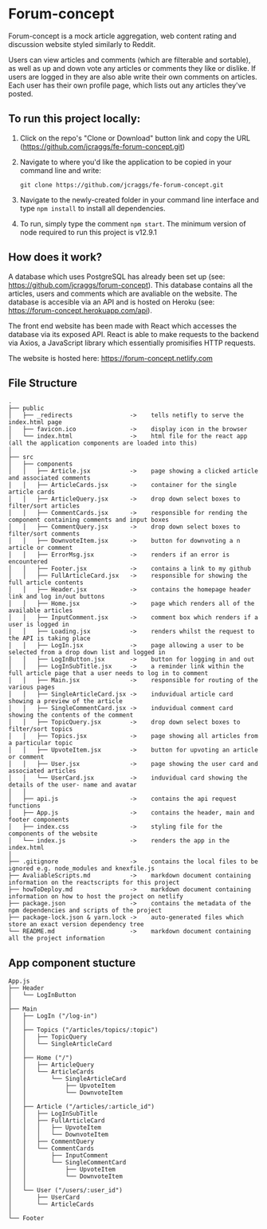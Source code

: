 # Forum-concept

Forum-concept is a mock article aggregation, web content rating and discussion website styled similarly to Reddit.

Users can view articles and comments (which are filterable and sortable), as well as up and down vote any articles or comments they like or dislike.
If users are logged in they are also able write their own comments on articles. Each user has their own profile page, which lists out any articles they've posted.

## To run this project locally:

1. Click on the repo's "Clone or Download" button link and copy the URL (https://github.com/jcraggs/fe-forum-concept.git)
2. Navigate to where you'd like the application to be copied in your command line and write:

   ```
   git clone https://github.com/jcraggs/fe-forum-concept.git
   ```

3. Navigate to the newly-created folder in your command line interface and type `npm install` to install all dependencies.

4. To run, simply type the comment `npm start`. The minimum version of node required to run this project is v12.9.1

## How does it work?

A database which uses PostgreSQL has already been set up (see: https://github.com/jcraggs/forum-concept). This database contains all the articles, users and comments which are avaliable on the website. The database is accesible via an API and is hosted on Heroku (see: https://forum-concept.herokuapp.com/api).

The front end website has been made with React which accesses the database via its exposed API. React is able to make requests to the backend via Axios, a JavaScript library which essentially promisifies HTTP requests.

The website is hosted here: https://forum-concept.netlify.com

## File Structure

```raw
.
├── public
│   ├── _redirects                ->    tells netifly to serve the index.html page
│   ├── favicon.ico               ->    display icon in the browser
│   └── index.html                ->    html file for the react app (all the application components are loaded into this)
│
├── src
│   ├── components
│   │   ├── Article.jsx           ->    page showing a clicked article and associated comments
│   │   ├── ArticleCards.jsx      ->    container for the single article cards
│   │   ├── ArticleQuery.jsx      ->    drop down select boxes to filter/sort articles
│   │   ├── CommentCards.jsx      ->    responsible for rending the component containing comments and input boxes
│   │   ├── CommentQuery.jsx      ->    drop down select boxes to filter/sort comments
│   │   ├── DownvoteItem.jsx      ->    button for downvoting a n article or comment
│   │   ├── ErrorMsg.jsx          ->    renders if an error is encountered
│   │   ├── Footer.jsx            ->    contains a link to my github
│   │   ├── FullArticleCard.jsx   ->    responsible for showing the full article contents
│   │   ├── Header.jsx            ->    contains the homepage header link and log in/out buttons
│   │   ├── Home.jsx              ->    page which renders all of the available articles
│   │   ├── InputComment.jsx      ->    comment box which renders if a user is logged in
│   │   ├── Loading.jsx           ->    renders whilst the request to the API is taking place
│   │   ├── LogIn.jsx             ->    page allowing a user to be selected from a drop down list and logged in
│   │   ├── LogInButton.jsx       ->    button for logging in and out
│   │   ├── LogInSubTitle.jsx     ->    a reminder link within the full article page that a user needs to log in to comment
│   │   ├── Main.jsx              ->    responsible for routing of the various pages
│   │   ├── SingleArticleCard.jsx ->    induvidual article card showing a preview of the article
│   │   ├── SingleCommentCard.jsx ->    induvidual comment card showing the contents of the comment
│   │   ├── TopicQuery.jsx        ->    drop down select boxes to filter/sort topics
│   │   ├── Topics.jsx            ->    page showing all articles from a particular topic
│   │   ├── UpvoteItem.jsx        ->    button for upvoting an article or comment
│   │   ├── User.jsx              ->    page showing the user card and associated articles
│   │   └── UserCard.jsx          ->    induvidual card showing the details of the user- name and avatar
│   │
│   ├── api.js                    ->    contains the api request functions
│   ├── App.js                    ->    contains the header, main and footer components
│   ├── index.css                 ->    styling file for the components of the website
│   └── index.js                  ->    renders the app in the index.html
│
├── .gitignore                    ->    contains the local files to be ignored e.g. node_modules and knexfile.js
├── AvaliableScripts.md           ->    markdown document containing information on the reactscripts for this project
├── howToDeploy.md                ->    markdown document containing information on how to host the project on netlify
├── package.json                  ->    contains the metadata of the npm dependencies and scripts of the project
├── package-lock.json & yarn.lock ->    auto-generated files which store an exact version dependency tree
└── README.md                     ->    markdown document containing all the project information
```

## App component stucture

```raw
App.js
├── Header
│   └── LogInButton
│
├── Main
│   ├── LogIn ("/log-in")
│   │
│   ├── Topics ("/articles/topics/:topic")
│   │   ├── TopicQuery
│   │   └── SingleArticleCard
│   │
│   ├── Home ("/")
│   │   ├── ArticleQuery
│   │   └── ArticleCards
│   │       └── SingleArticleCard
│   │           ├── UpvoteItem
│   │           └── DownvoteItem
│   │
│   ├── Article ("/articles/:article_id")
│   │   ├── LogInSubTitle
│   │   ├── FullArticleCard
│   │   │   ├── UpvoteItem
│   │   │   └── DownvoteItem
│   │   ├── CommentQuery
│   │   └── CommentCards
│   │       ├── InputComment
│   │       └── SingleCommentCard
│   │           ├── UpvoteItem
│   │           └── DownvoteItem
│   │
│   └── User ("/users/:user_id")
│       ├── UserCard
│       └── ArticleCards
│
└── Footer
```
